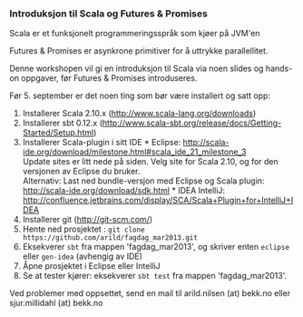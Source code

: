 ### Introduksjon til Scala og Futures & Promises

Scala er et funksjonelt programmeringsspråk som kjøer på JVM'en

Futures & Promises er asynkrone primitiver for å uttrykke parallellitet.

Denne workshopen vil gi en introduksjon til Scala via noen slides og hands-on oppgaver, før Futures & Promises introduseres.

Før 5. september er det noen ting som bør være installert og satt opp:

1. Installerer Scala 2.10.x (http://www.scala-lang.org/downloads)
2. Installerer sbt 0.12.x (http://www.scala-sbt.org/release/docs/Getting-Started/Setup.html)
3. Installerer Scala-plugin i sitt IDE
       * Eclipse:
              http://scala-ide.org/download/milestone.html#scala_ide_21_milestone_3  
              Update sites er litt nede på siden. Velg site for Scala 2.10, og for den versjonen av Eclipse du bruker.  
              Alternativ: Last ned bundle-versjon med Eclipse og Scala plugin: http://scala-ide.org/download/sdk.html
       * IDEA IntelliJ:
              http://confluence.jetbrains.com/display/SCA/Scala+Plugin+for+IntelliJ+IDEA
4. Installerer git (http://git-scm.com/)
5. Hente ned prosjektet : `git clone https://github.com/arild/fagdag_mar2013.git`
6. Eksekverer `sbt` fra mappen 'fagdag_mar2013', og skriver enten `eclipse` eller `gen-idea` (avhengig av IDE)
7. Åpne prosjektet i Eclipse eller IntelliJ
8. Se at tester kjører: eksekverer `sbt test` fra mappen 'fagdag_mar2013'.

Ved problemer med oppsettet, send en mail til arild.nilsen (at) bekk.no eller sjur.millidahl (at) bekk.no

